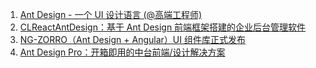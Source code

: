 1. [Ant Design - 一个 UI 设计语言 (@高端工程师)](https://weekly.manong.io/bounce?url=http%3A%2F%2Fant.design%2F&aid=3513&nid=86)
1. [CLReactAntDesign：基于 Ant Design 前端框架搭建的企业后台管理软件](https://weekly.manong.io/bounce?url=https%3A%2F%2Ftoutiao.io%2Fk%2F4qnn06&aid=9984&nid=172)
1. [NG-ZORRO（Ant Design + Angular）UI 组件库正式发布](https://weekly.manong.io/bounce?url=https%3A%2F%2Ftoutiao.io%2Fk%2Fvxx08j&aid=10620&nid=181)
1. [Ant Design Pro：开箱即用的中台前端/设计解决方案](https://weekly.manong.io/bounce?url=https%3A%2F%2Ftoutiao.io%2Fk%2F4c81t9&aid=11346&nid=191)
